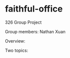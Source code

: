 # faithful-office
326 Group Project

Group members: 
Nathan Xuan 



Overview: 



Two topics: 




